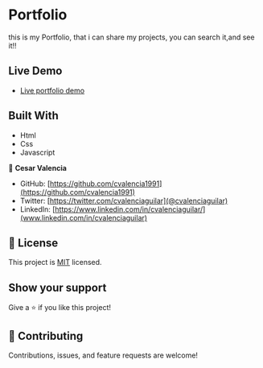 
# Portfolio

this is my Portfolio, that i can share my projects, you can search it,and see it!!


 ## Live Demo 
 
- [Live portfolio demo]( https://cvalencia1991.github.io/Portfolio/)


## Built With

- Html
- Css
- Javascript

👤 **Cesar Valencia**

- GitHub: [https://github.com/cvalencia1991](https://github.com/cvalencia1991)
- Twitter: [https://twitter.com/cvalenciaguilar](@cvalenciaguilar)
- LinkedIn: [https://www.linkedin.com/in/cvalenciaguilar/](www.linkedin.com/in/cvalenciaguilar)

## 📝 License

This project is [MIT](./LICENSE) licensed.


## Show your support

Give a ⭐️ if you like this project!


## 🤝 Contributing

Contributions, issues, and feature requests are welcome!
